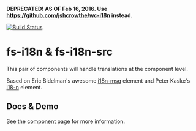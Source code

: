 **DEPRECATED! AS OF Feb 16, 2016. Use https://github.com/jshcrowthe/wc-i18n instead.**

[![Build Status](https://travis-ci.org/FamilySearchElements/fs-i18n.svg?branch=master)](https://travis-ci.org/FamilySearchElements/fs-i18n)
# fs-i18n & fs-i18n-src

This pair of components will handle translations at the component level.

Based on Eric Bidelman's awesome [i18n-msg](https://github.com/ebidel/i18n-msg) element and Peter Kaske's [i18-n](https://github.com/pkaske/i18-n) element.

## Docs & Demo

See the [component page](https://familysearchelements.github.io/fs-i18n/) for more information.
